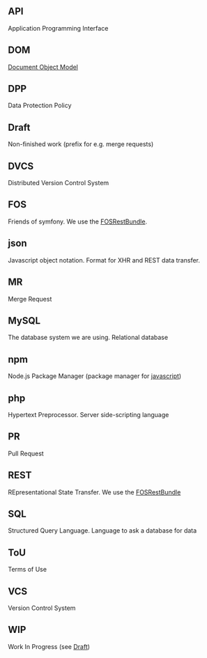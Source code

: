 
## API

Application Programming Interface

## DOM

[Document Object Model](https://en.wikipedia.org/wiki/Document_Object_Model)

## DPP

Data Protection Policy

## Draft

Non-finished work (prefix for e.g. merge requests)

## DVCS

Distributed Version Control System

## FOS

Friends of symfony. We use the [FOSRestBundle](https://symfony.com/doc/master/bundles/FOSRestBundle/index.html).

## json

Javascript object notation. Format for XHR and REST data transfer.

## MR

Merge Request

## MySQL

The database system we are using. Relational database

## npm

Node.js Package Manager (package manager for [javascript](javascript.md))

## php

Hypertext Preprocessor. Server side-scripting language

## PR

Pull Request

## REST

REpresentational State Transfer. We use the [FOSRestBundle](https://symfony.com/doc/master/bundles/FOSRestBundle/index.html)

## SQL

Structured Query Language. Language to ask a database for data

## ToU

Terms of Use

## VCS

Version Control System

## WIP

Work In Progress (see [Draft](#draft))
